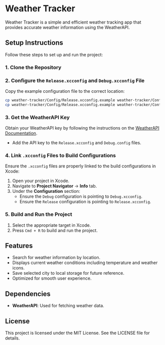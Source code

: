 # Weather Tracker

Weather Tracker is a simple and efficient weather tracking app that provides accurate weather information using the WeatherAPI.

## Setup Instructions

Follow these steps to set up and run the project:

### 1. Clone the Repository

### 2. Configure the `Release.xcconfig` and `Debug.xcconfig` File
Copy the example configuration file to the correct location:
```bash
cp weather-tracker/Config/Release.xcconfig.example weather-tracker/Config/Release.xcconfig
cp weather-tracker/Config/Release.xcconfig.example weather-tracker/Config/Debug.xcconfig

```

### 3. Get the WeatherAPI Key
Obtain your WeatherAPI key by following the instructions on the [WeatherAPI Documentation](https://www.weatherapi.com/docs/).
- Add the API key to the `Release.xcconfig` and `Debug.config` files.

### 4. Link `.xcconfig` Files to Build Configurations
Ensure the `.xcconfig` files are properly linked to the build configurations in Xcode:

1. Open your project in Xcode.
2. Navigate to **Project Navigator** → **Info** tab.
3. Under the **Configuration** section:
   - Ensure the `Debug` configuration is pointing to `Debug.xcconfig`.
   - Ensure the `Release` configuration is pointing to `Release.xcconfig`.

### 5. Build and Run the Project
1. Select the appropriate target in Xcode.
2. Press `Cmd + R` to build and run the project.

## Features
- Search for weather information by location.
- Displays current weather conditions including temperature and weather icons.
- Save selected city to local storage for future reference. 
- Optimized for smooth user experience.

## Dependencies
- **WeatherAPI**: Used for fetching weather data.

## License
This project is licensed under the MIT License. See the LICENSE file for details.

